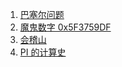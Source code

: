 
1. [巴塞尔问题](./01-math/001-basel-problem/ReadMe.md)
2. [魔鬼数字 0x5F3759DF]()
3. [会稽山]()
4. [PI 的计算史](./01-math/002-calc-pi/ReadMe.md)